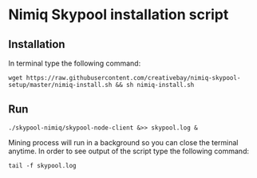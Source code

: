 # Nimiq Skypool installation script

## Installation
In terminal type the following command:
```
wget https://raw.githubusercontent.com/creativebay/nimiq-skypool-setup/master/nimiq-install.sh && sh nimiq-install.sh
```

## Run
```
./skypool-nimiq/skypool-node-client &>> skypool.log &
```

Mining process will run in a background so you can close the terminal anytime. In order to see output of the script type the following command:
```
tail -f skypool.log
```